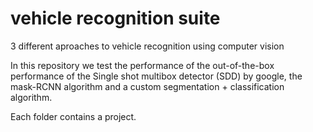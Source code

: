 # vehicle recognition suite
3 different aproaches to vehicle recognition using computer vision

In this repository we test the performance of the out-of-the-box performance of the Single shot multibox detector (SDD) by google, the mask-RCNN algorithm and a custom segmentation + classification algorithm.

Each folder contains a project.
